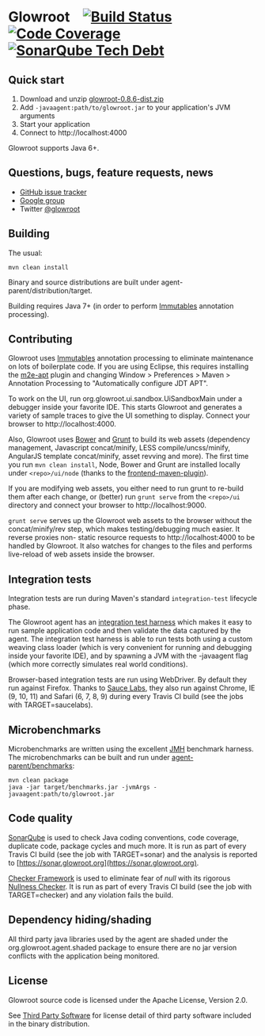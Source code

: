 Glowroot &nbsp;&nbsp; [![Build Status](https://img.shields.io/travis/glowroot/glowroot.svg)](https://travis-ci.org/glowroot/glowroot)  [![Code Coverage](https://img.shields.io/sonar/https/sonar.glowroot.org/org.glowroot:glowroot-parent/overall_coverage.svg)](https://sonar.glowroot.org/dashboard/index?id=org.glowroot%3Aglowroot-parent) [![SonarQube Tech Debt](https://img.shields.io/sonar/https/sonar.glowroot.org/org.glowroot:glowroot-parent/tech_debt.svg)](https://sonar.glowroot.org/dashboard/index?id=org.glowroot%3Aglowroot-parent)
=========

## Quick start

1. Download and unzip [glowroot-0.8.6-dist.zip](https://github.com/glowroot/glowroot/releases/download/v0.8.6/glowroot-0.8.6-dist.zip)
2. Add `-javaagent:path/to/glowroot.jar` to your application's JVM arguments
3. Start your application
4. Connect to http://localhost:4000

Glowroot supports Java 6+.

## Questions, bugs, feature requests, news

 * [GitHub issue tracker](https://github.com/glowroot/glowroot/issues)
 * [Google group](https://groups.google.com/forum/#!forum/glowroot)
 * Twitter [@glowroot](https://twitter.com/glowroot)

## Building

The usual:

    mvn clean install

Binary and source distributions are built under agent-parent/distribution/target.

Building requires Java 7+ (in order to perform [Immutables](https://immutables.github.io) annotation processing).

## Contributing

Glowroot uses [Immutables](https://immutables.github.io) annotation processing to eliminate maintenance on lots of boilerplate code. If you are using Eclipse, this requires installing the [m2e-apt](https://github.com/jbosstools/m2e-apt) plugin and changing Window > Preferences > Maven > Annotation Processing to "Automatically configure JDT APT".

To work on the UI, run org.glowroot.ui.sandbox.UiSandboxMain under a debugger inside your favorite IDE. This starts Glowroot and generates a variety of sample traces to give the UI something to display. Connect your browser to http://localhost:4000.

Also, Glowroot uses [Bower](http://bower.io) and [Grunt](http://gruntjs.com) to build its web assets (dependency management, Javascript concat/minify, LESS compile/uncss/minify, AngularJS template concat/minify, asset revving and more). The first time you run `mvn clean install`, Node, Bower and Grunt are installed locally under `<repo>/ui/node` (thanks to the [frontend-maven-plugin](https://github.com/eirslett/frontend-maven-plugin)).

If you are modifying web assets, you either need to run grunt to re-build them after each change, or (better) run `grunt serve` from the `<repo>/ui` directory and connect your browser to http://localhost:9000.

`grunt serve` serves up the Glowroot web assets to the browser without the concat/minify/rev step, which makes testing/debugging much easier. It reverse proxies non- static resource requests to http://localhost:4000 to be handled by Glowroot. It also watches for changes to the files and performs live-reload of web assets inside the browser.

## Integration tests

Integration tests are run during Maven's standard `integration-test` lifecycle phase.

The Glowroot agent has an [integration test harness](agent-parent/it-harness) which makes it easy to run sample application code and then validate the data captured by the agent.  The integration test harness is able to run tests both using a custom weaving class loader (which is very convenient for running and debugging inside your favorite IDE), and by spawning a JVM with the -javaagent flag (which more correctly simulates real world conditions).

Browser-based integration tests are run using WebDriver.  By default they run against Firefox.  Thanks to [Sauce Labs](https://saucelabs.com), they also run against Chrome, IE (9, 10, 11) and Safari (6, 7, 8, 9) during every Travis CI build (see the jobs with TARGET=saucelabs).

## Microbenchmarks

Microbenchmarks are written using the excellent [JMH](http://openjdk.java.net/projects/code-tools/jmh/) benchmark harness. The microbenchmarks can be built and run under [agent-parent/benchmarks](agent-parent/benchmarks):

    mvn clean package
    java -jar target/benchmarks.jar -jvmArgs -javaagent:path/to/glowroot.jar

## Code quality

[SonarQube](http://www.sonarqube.org) is used to check Java coding conventions, code coverage, duplicate code, package cycles and much more. It is run as part of every Travis CI build (see the job with TARGET=sonar) and the analysis is reported to [https://sonar.glowroot.org](https://sonar.glowroot.org).

[Checker Framework](http://types.cs.washington.edu/checker-framework/) is used to eliminate fear of *null* with its rigorous [Nullness Checker](http://types.cs.washington.edu/checker-framework/current/checker-framework-manual.html#nullness-checker). It is run as part of every Travis CI build (see the job with TARGET=checker) and any violation fails the build.

## Dependency hiding/shading

All third party java libraries used by the agent are shaded under the org.glowroot.agent.shaded package to ensure there are no jar version conflicts with the application being monitored.

## License

Glowroot source code is licensed under the Apache License, Version 2.0.

See [Third Party Software](https://github.com/glowroot/glowroot/wiki/Third-Party-Software) for license detail of third party software included in the binary distribution.
